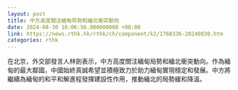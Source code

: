 ```yaml
---
layout: post
title: 中方高度關注緬甸局勢和緬北衝突動向
date: 2024-08-30 16:06:56.000000000 +08:00
link: https://news.rthk.hk/rthk/ch/component/k2/1768336-20240830.htm
categories: rthk
---
```


在北京，外交部發言人林劍表示，中方高度關注緬甸局勢和緬北衝突動向。作為緬甸的最大鄰國，中國始終真誠希望並積極致力於助力緬甸實現穩定和發展。中方將繼續為緬甸的和平和解進程發揮建設性作用，推動緬北的局勢緩和降溫。
